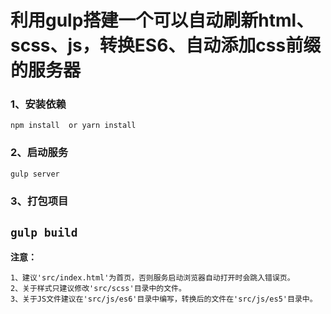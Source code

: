 利用gulp搭建一个可以自动刷新html、scss、js，转换ES6、自动添加css前缀的服务器
============================================

### 1、安装依赖
`
    npm install  or yarn install
`
### 2、启动服务
`
    gulp server
`
### 3、打包项目
`
    gulp build
`
---
**注意：**

    1、建议'src/index.html'为首页，否则服务启动浏览器自动打开时会跳入错误页。
    2、关于样式只建议修改'src/scss'目录中的文件。
    3、关于JS文件建议在'src/js/es6'目录中编写，转换后的文件在'src/js/es5'目录中。
    

